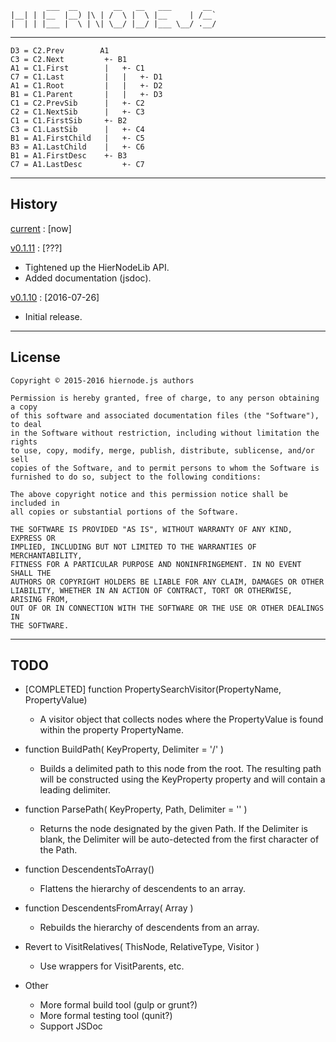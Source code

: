 

	        ___  __        __   __   ___       __  
	|__| | |__  |__) |\ | /  \ |  \ |__     | /__` 
	|  | | |___ |  \ | \| \__/ |__/ |___ \__/ .__/ 
	                                             

---------------------------------------------------------------------

	D3 = C2.Prev        A1
	C3 = C2.Next         +- B1
	A1 = C1.First        |   +- C1
	C7 = C1.Last         |   |   +- D1
	A1 = C1.Root         |   |   +- D2
	B1 = C1.Parent       |   |   +- D3
	C1 = C2.PrevSib      |   +- C2
	C2 = C1.NextSib      |   +- C3
	C1 = C1.FirstSib     +- B2
	C3 = C1.LastSib      |   +- C4
	B1 = A1.FirstChild   |   +- C5
	B3 = A1.LastChild    |   +- C6
	B1 = A1.FirstDesc    +- B3
	C7 = A1.LastDesc         +- C7

---------------------------------------------------------------------

## History

[current](https://github.com/agbowlin/hiernodejs/tree/master) : [now]

[v0.1.11](https://github.com/agbowlin/hiernodejs/tree/v0.1.11) : [???]
- Tightened up the HierNodeLib API.
- Added documentation (jsdoc).

[v0.1.10](https://github.com/agbowlin/hiernodejs/tree/v0.1.10) : [2016-07-26]
- Initial release.

---------------------------------------------------------------------

## License

	Copyright © 2015-2016 hiernode.js authors
	
	Permission is hereby granted, free of charge, to any person obtaining a copy
	of this software and associated documentation files (the "Software"), to deal
	in the Software without restriction, including without limitation the rights
	to use, copy, modify, merge, publish, distribute, sublicense, and/or sell
	copies of the Software, and to permit persons to whom the Software is
	furnished to do so, subject to the following conditions:
	
	The above copyright notice and this permission notice shall be included in
	all copies or substantial portions of the Software.
	
	THE SOFTWARE IS PROVIDED "AS IS", WITHOUT WARRANTY OF ANY KIND, EXPRESS OR
	IMPLIED, INCLUDING BUT NOT LIMITED TO THE WARRANTIES OF MERCHANTABILITY,
	FITNESS FOR A PARTICULAR PURPOSE AND NONINFRINGEMENT. IN NO EVENT SHALL THE
	AUTHORS OR COPYRIGHT HOLDERS BE LIABLE FOR ANY CLAIM, DAMAGES OR OTHER
	LIABILITY, WHETHER IN AN ACTION OF CONTRACT, TORT OR OTHERWISE, ARISING FROM,
	OUT OF OR IN CONNECTION WITH THE SOFTWARE OR THE USE OR OTHER DEALINGS IN
	THE SOFTWARE.

---------------------------------------------------------------------

## TODO

- [COMPLETED] function PropertySearchVisitor(PropertyName, PropertyValue)
	- A visitor object that collects nodes where the PropertyValue is found within
		the property PropertyName.

- function BuildPath( KeyProperty, Delimiter = '/' )
	- Builds a delimited path to this node from the root. The resulting path will
		be constructed using the KeyProperty property and will contain a leading
		delimiter.

- function ParsePath( KeyProperty, Path, Delimiter = '' )
	- Returns the node designated by the given Path. If the Delimiter is blank,
		the Delimiter will be auto-detected from the first character of the Path.

- function DescendentsToArray()
	- Flattens the hierarchy of descendents to an array.

- function DescendentsFromArray( Array )
	- Rebuilds the hierarchy of descendents from an array.

- Revert to VisitRelatives( ThisNode, RelativeType, Visitor )
	- Use wrappers for VisitParents, etc.

- Other
	- More formal build tool (gulp or grunt?)
	- More formal testing tool (qunit?)
	- Support JSDoc
